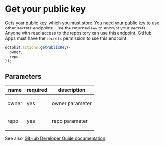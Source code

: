# Get your public key

Gets your public key, which you must store. You need your public key to use other secrets endpoints. Use the returned `key` to encrypt your secrets. Anyone with read access to the repository can use this endpoint. GitHub Apps must have the `secrets` permission to use this endpoint.

```js
octokit.actions.getPublicKey({
  owner,
  repo,
});
```

## Parameters

<table>
  <thead>
    <tr>
      <th>name</th>
      <th>required</th>
      <th>description</th>
    </tr>
  </thead>
  <tbody>
    <tr><td>owner</td><td>yes</td><td>

owner parameter

</td></tr>
<tr><td>repo</td><td>yes</td><td>

repo parameter

</td></tr>
  </tbody>
</table>

See also: [GitHub Developer Guide documentation](https://developer.github.com/v3/actions/secrets/#get-your-public-key).
